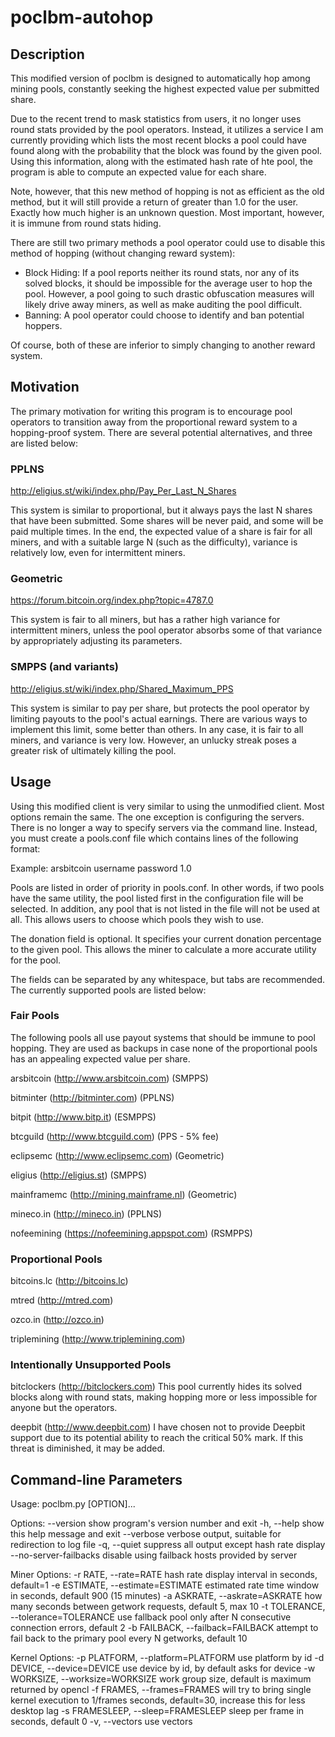 poclbm-autohop
==============

Description
-----------

This modified version of poclbm is designed to automatically hop among mining
pools, constantly seeking the highest expected value per submitted share.

Due to the recent trend to mask statistics from users, it no longer uses round
stats provided by the pool operators. Instead, it utilizes a service I am
currently providing which lists the most recent blocks a pool could have found
along with the probability that the block was found by the given pool. Using
this information, along with the estimated hash rate of hte pool, the program is
able to compute an expected value for each share.

Note, however, that this new method of hopping is not as efficient as the old
method, but it will still provide a return of greater than 1.0 for the user.
Exactly how much higher is an unknown question. Most important, however, it is
immune from round stats hiding.

There are still two primary methods a pool operator could use to disable this
method of hopping (without changing reward system):

* Block Hiding: If a pool reports neither its round stats, nor any of its solved
  blocks, it should be impossible for the average user to hop the pool. However,
  a pool going to such drastic obfuscation measures will likely drive away
  miners, as well as make auditing the pool difficult.
* Banning: A pool operator could choose to identify and ban potential hoppers.

Of course, both of these are inferior to simply changing to another reward
system.

Motivation
----------

The primary motivation for writing this program is to encourage pool operators
to transition away from the proportional reward system to a hopping-proof
system. There are several potential alternatives, and three are listed below:

### PPLNS
http://eligius.st/wiki/index.php/Pay_Per_Last_N_Shares

This system is similar to proportional, but it always pays the last N shares
that have been submitted. Some shares will be never paid, and some will be paid
multiple times. In the end, the expected value of a share is fair for all
miners, and with a suitable large N (such as the difficulty), variance is
relatively low, even for intermittent miners.

### Geometric
https://forum.bitcoin.org/index.php?topic=4787.0

This system is fair to all miners, but has a rather high variance for
intermittent miners, unless the pool operator absorbs some of that variance by
appropriately adjusting its parameters.

### SMPPS (and variants)
http://eligius.st/wiki/index.php/Shared_Maximum_PPS

This system is similar to pay per share, but protects the pool operator by
limiting payouts to the pool's actual earnings. There are various ways to
implement this limit, some better than others. In any case, it is fair to all
miners, and variance is very low. However, an unlucky streak poses a greater
risk of ultimately killing the pool.

Usage
-----

Using this modified client is very similar to using the unmodified client. Most
options remain the same. The one exception is configuring the servers. There is
no longer a way to specify servers via the command line. Instead, you must
create a pools.conf file which contains lines of the following format:

<pool name>	<username>	<password>	<donation>

Example:
arsbitcoin	username	password	1.0

Pools are listed in order of priority in pools.conf. In other words, if two
pools have the same utility, the pool listed first in the configuration file
will be selected. In addition, any pool that is not listed in the file will not
be used at all. This allows users to choose which pools they wish to use.

The donation field is optional. It specifies your current donation percentage to
the given pool. This allows the miner to calculate a more accurate utility for
the pool.

The fields can be separated by any whitespace, but tabs are recommended. The
currently supported pools are listed below:

### Fair Pools

The following pools all use payout systems that should be immune to pool
hopping. They are used as backups in case none of the proportional pools has an
appealing expected value per share.

arsbitcoin (http://www.arsbitcoin.com) (SMPPS)

bitminter (http://bitminter.com) (PPLNS)

bitpit (http://www.bitp.it) (ESMPPS)

btcguild (http://www.btcguild.com) (PPS - 5% fee)

eclipsemc (http://www.eclipsemc.com) (Geometric)

eligius (http://eligius.st) (SMPPS)

mainframemc (http://mining.mainframe.nl) (Geometric)

mineco.in (http://mineco.in) (PPLNS)

nofeemining (https://nofeemining.appspot.com) (RSMPPS)

### Proportional Pools

bitcoins.lc (http://bitcoins.lc)

mtred (http://mtred.com)

ozco.in (http://ozco.in)

triplemining (http://www.triplemining.com)

### Intentionally Unsupported Pools

bitclockers (http://bitclockers.com)
This pool currently hides its solved blocks along with round stats, making
hopping more or less impossible for anyone but the operators.

deepbit (http://www.deepbit.com)
I have chosen not to provide Deepbit support due to its potential ability to
reach the critical 50% mark. If this threat is diminished, it may be added.

Command-line Parameters
-----------------------

Usage: poclbm.py [OPTION]...

Options:
  --version             show program's version number and exit
  -h, --help            show this help message and exit
  --verbose             verbose output, suitable for redirection to log file
  -q, --quiet           suppress all output except hash rate display
  --no-server-failbacks
                        disable using failback hosts provided by server

  Miner Options:
    -r RATE, --rate=RATE
                        hash rate display interval in seconds, default=1
    -e ESTIMATE, --estimate=ESTIMATE
                        estimated rate time window in seconds, default 900 (15
                        minutes)
    -a ASKRATE, --askrate=ASKRATE
                        how many seconds between getwork requests, default 5,
                        max 10
    -t TOLERANCE, --tolerance=TOLERANCE
                        use fallback pool only after N consecutive connection
                        errors, default 2
    -b FAILBACK, --failback=FAILBACK
                        attempt to fail back to the primary pool every N
                        getworks, default 10

  Kernel Options:
    -p PLATFORM, --platform=PLATFORM
                        use platform by id
    -d DEVICE, --device=DEVICE
                        use device by id, by default asks for device
    -w WORKSIZE, --worksize=WORKSIZE
                        work group size, default is maximum returned by opencl
    -f FRAMES, --frames=FRAMES
                        will try to bring single kernel execution to 1/frames
                        seconds, default=30, increase this for less desktop
                        lag
    -s FRAMESLEEP, --sleep=FRAMESLEEP
                        sleep per frame in seconds, default 0
    -v, --vectors       use vectors

